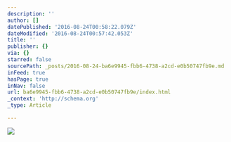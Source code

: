 ```yaml
---
description: ''
author: []
datePublished: '2016-08-24T00:58:22.079Z'
dateModified: '2016-08-24T00:57:42.053Z'
title: ''
publisher: {}
via: {}
starred: false
sourcePath: _posts/2016-08-24-ba6e9945-fbb6-4738-a2cd-e0b50747fb9e.md
inFeed: true
hasPage: true
inNav: false
url: ba6e9945-fbb6-4738-a2cd-e0b50747fb9e/index.html
_context: 'http://schema.org'
_type: Article

---
```

![](https://the-grid-user-content.s3-us-west-2.amazonaws.com/a600a7d6-67c2-47eb-8da0-80a64202b06e.jpg)